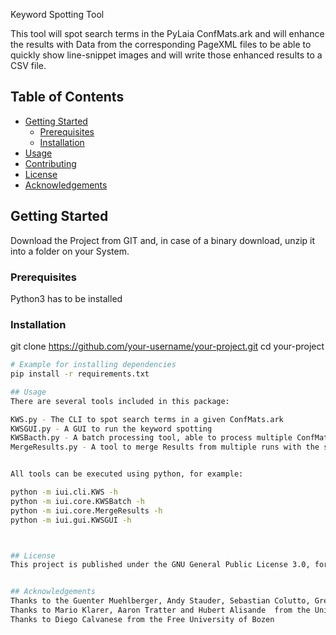 Keyword Spotting Tool

This tool will spot search terms in the PyLaia ConfMats.ark and 
will enhance the results with Data from the corresponding PageXML 
files to be able to quickly show line-snippet images and will write 
those enhanced results to a CSV file. 

## Table of Contents

- [Getting Started](#getting-started)
  - [Prerequisites](#prerequisites)
  - [Installation](#installation)
- [Usage](#usage)
- [Contributing](#contributing)
- [License](#license)
- [Acknowledgements](#acknowledgements)

## Getting Started

Download the Project from GIT and, in case of a binary download, unzip it into a folder on your System. 

### Prerequisites

Python3 has to be installed

### Installation
git clone https://github.com/your-username/your-project.git
cd your-project


```bash
# Example for installing dependencies
pip install -r requirements.txt

## Usage
There are several tools included in this package:

KWS.py - The CLI to spot search terms in a given ConfMats.ark
KWSGUI.py - A GUI to run the keyword spotting
KWSBacth.py - A batch processing tool, able to process multiple ConfMats at once
MergeResults.py - A tool to merge Results from multiple runs with the same RUN_ID


All tools can be executed using python, for example:

python -m iui.cli.KWS -h
python -m iui.core.KWSBatch -h
python -m iui.core.MergeResults -h
python -m iui.gui.KWSGUI -h



## License
This project is published under the GNU General Public License 3.0, for details see: https://www.gnu.org/licenses/


## Acknowledgements
Thanks to the Guenter Muehlberger, Andy Stauder, Sebastian Colutto, Gregor Lamzinger and in general the entire READCoop Team
Thanks to Mario Klarer, Aaron Tratter and Hubert Alisande  from the University of Innsbruck
Thanks to Diego Calvanese from the Free University of Bozen








